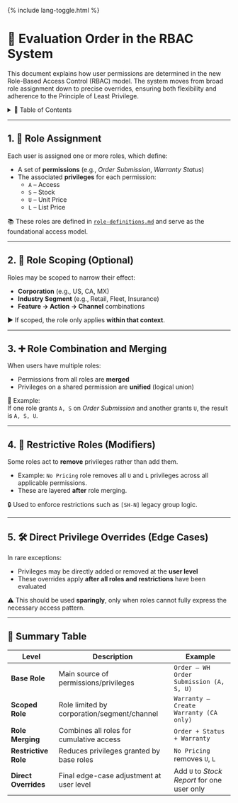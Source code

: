 <link rel="stylesheet" href="/it-docs/assets/css/custom.css">

{% include lang-toggle.html %}

# 🧮 Evaluation Order in the RBAC System

This document explains how user permissions are determined in the new Role-Based Access Control (RBAC) model. The system moves from broad role assignment down to precise overrides, ensuring both flexibility and adherence to the Principle of Least Privilege.

<details>
<summary>📑 Table of Contents</summary>

- [1. 🧱 Role Assignment](#1-🧱-role-assignment)
- [2. 🧭 Role Scoping (Optional)](#2-🧭-role-scoping-optional)
- [3. ➕ Role Combination and Merging](#3-➕-role-combination-and-merging)
- [4. 🚫 Restrictive Roles (Modifiers)](#4-🚫-restrictive-roles-modifiers)
- [5. 🛠️ Direct Privilege Overrides (Edge Cases)](#5-🛠️-direct-privilege-overrides-edge-cases)
- [🔁 Summary Table](#️-summary-table)

</details>

---

## 1. 🧱 Role Assignment

Each user is assigned one or more roles, which define:

- A set of **permissions** (e.g., *Order Submission*, *Warranty Status*)
- The associated **privileges** for each permission:
  - `A` – Access
  - `S` – Stock
  - `U` – Unit Price
  - `L` – List Price

📚 These roles are defined in [`role-definitions.md`](/it-docs/en/web/proposals/ePortal-roles/role-definitions.md) and serve as the foundational access model.

---

## 2. 🧭 Role Scoping (Optional)

Roles may be scoped to narrow their effect:

- **Corporation** (e.g., US, CA, MX)
- **Industry Segment** (e.g., Retail, Fleet, Insurance)
- **Feature → Action → Channel** combinations

▶ If scoped, the role only applies **within that context**.

---

## 3. ➕ Role Combination and Merging

When users have multiple roles:

- Permissions from all roles are **merged**
- Privileges on a shared permission are **unified** (logical union)

📝 Example:  
If one role grants `A, S` on *Order Submission* and another grants `U`, the result is `A, S, U`.

---

## 4. 🚫 Restrictive Roles (Modifiers)

Some roles act to **remove** privileges rather than add them.

- Example: `No Pricing` role removes all `U` and `L` privileges across all applicable permissions.
- These are layered **after** role merging.

🔒 Used to enforce restrictions such as `[SH-N]` legacy group logic.

---

## 5. 🛠️ Direct Privilege Overrides (Edge Cases)

In rare exceptions:

- Privileges may be directly added or removed at the **user level**
- These overrides apply **after all roles and restrictions** have been evaluated

⚠️ This should be used **sparingly**, only when roles cannot fully express the necessary access pattern.

---

## 🔁 Summary Table

| Level                    | Description                                           | Example                                     |
|--------------------------|-------------------------------------------------------|---------------------------------------------|
| **Base Role**            | Main source of permissions/privileges                | `Order – WH Order Submission (A, S, U)`     |
| **Scoped Role**          | Role limited by corporation/segment/channel          | `Warranty – Create Warranty (CA only)`      |
| **Role Merging**         | Combines all roles for cumulative access             | `Order + Status + Warranty`                 |
| **Restrictive Role**     | Reduces privileges granted by base roles             | `No Pricing` removes `U`, `L`               |
| **Direct Overrides**     | Final edge-case adjustment at user level             | Add `U` to *Stock Report* for one user only |
